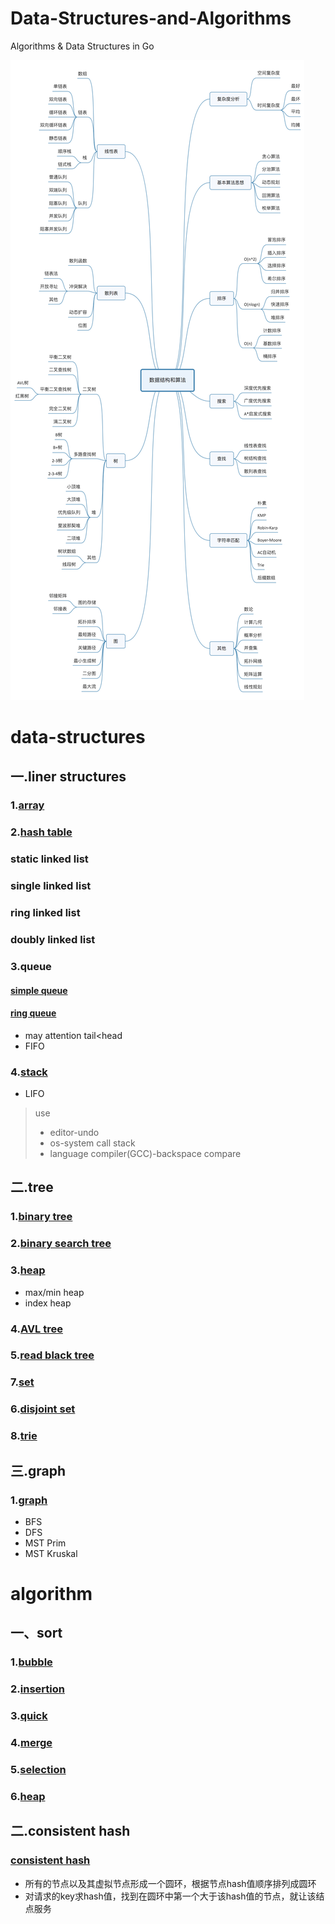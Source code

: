 # Data-Structures-and-Algorithms
Algorithms & Data Structures in Go

![大纲](https://github.com/tfbrother/Data-Structures-and-Algorithms/blob/master/xmind.jpg?raw=true)

# data-structures
## 一.liner structures
### 1.[array](data-structures/list/sequence.go)
### 2.[hash table](data-structures/hash-table/)
### static linked list
### single linked list
### ring linked list
### doubly linked list
### 3.queue
#### [simple queue](data-structures/queue/queue.go)
#### [ring queue](data-structures/queue/ring.go)
* may attention tail<head
* FIFO

### 4.[stack](data-structures/stack/stack.go)
* LIFO
> use
> - editor-undo
> - os-system call stack
> - language compiler(GCC)-backspace compare

## 二.tree
### 1.[binary tree](data-structures/binary-tree)
### 2.[binary search tree](data-structures/binary-search-tree/)
### 3.[heap](data-structures/heap/)
* max/min heap
* index heap

### 4.[AVL tree](data-structures/avl-tree/)
### 5.[read black tree](data-structures/read-black-tree/)
### 7.[set](data-structures/set/)
### 6.[disjoint set](data-structures/union-find/)
### 8.[trie](data-structures/trie/)

## 三.graph
### 1.[graph](data-structures/graph/)
* BFS
* DFS
* MST Prim 
* MST Kruskal


# algorithm
## 一、sort
### 1.[bubble](algorithms/sorting/bubble.go)
### 2.[insertion](algorithms/sorting/insertion.go)
### 3.[quick](algorithms/sorting/quick.go)
### 4.[merge](algorithms/sorting/merge.go)
### 5.[selection](algorithms/sorting/selection.go)
### 6.[heap](algorithms/sorting/heap.go)
## 二.consistent hash
### [consistent hash](algorithms/consistenthash/consistenthash.go)
* 所有的节点以及其虚拟节点形成一个圆环，根据节点hash值顺序排列成圆环
* 对请求的key求hash值，找到在圆环中第一个大于该hash值的节点，就让该结点服务



